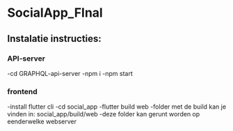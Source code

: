 # SocialApp_FInal

## Instalatie instructies:

### API-server
-cd GRAPHQL-api-server
-npm i
-npm start

### frontend
-install flutter cli
-cd social_app
-flutter build web
-folder met de build kan je vinden in: social_app/build/web
-deze folder kan gerunt worden op eenderwelke webserver
